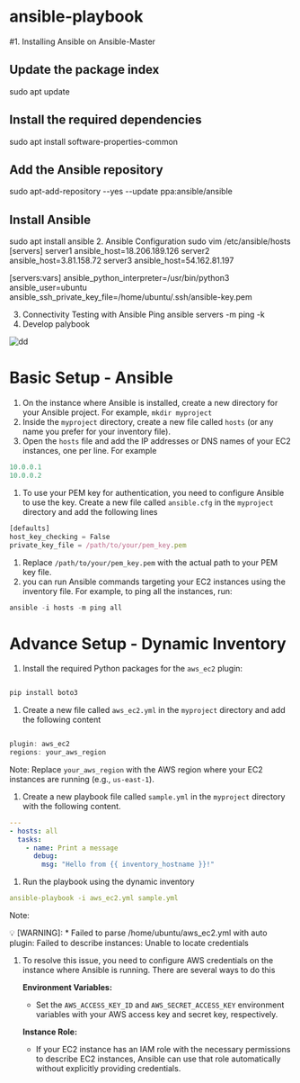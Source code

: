 # ansible-playbook
#1. Installing Ansible on Ansible-Master
  ## Update the package index
sudo apt update

## Install the required dependencies
sudo apt install software-properties-common

## Add the Ansible repository
sudo apt-add-repository --yes --update ppa:ansible/ansible

## Install Ansible
sudo apt install ansible
2. Ansible Configuration
  sudo vim /etc/ansible/hosts
  [servers]
server1 ansible_host=18.206.189.126
server2 ansible_host=3.81.158.72
server3 ansible_host=54.162.81.197

[servers:vars]
ansible_python_interpreter=/usr/bin/python3
ansible_user=ubuntu
ansible_ssh_private_key_file=/home/ubuntu/.ssh/ansible-key.pem

3. Connectivity Testing with Ansible Ping
  ansible servers -m ping -k
4. Develop palybook 

![dd](https://github.com/anilyuo/ansible-playbook/assets/168365194/3dff943a-3cfc-416c-8147-19185eee975b)

# Basic Setup - Ansible

1. On the instance where Ansible is installed, create a new directory for your Ansible project. For example, `mkdir myproject`
2. Inside the `myproject` directory, create a new file called `hosts` (or any name you prefer for your inventory file).
3. Open the `hosts` file and add the IP addresses or DNS names of your EC2 instances, one per line. For example

```jsx
10.0.0.1
10.0.0.2
```

1. To use your PEM key for authentication, you need to configure Ansible to use the key. Create a new file called `ansible.cfg` in the `myproject` directory and add the following lines

```jsx
[defaults]
host_key_checking = False
private_key_file = /path/to/your/pem_key.pem
```

1. Replace `/path/to/your/pem_key.pem` with the actual path to your PEM key file.
2. you can run Ansible commands targeting your EC2 instances using the inventory file. For example, to ping all the instances, run:

```jsx
ansible -i hosts -m ping all

```

# Advance Setup - Dynamic Inventory

1. Install the required Python packages for the `aws_ec2` plugin:

```jsx

pip install boto3

```

1. Create a new file called `aws_ec2.yml` in the `myproject` directory and add the following content

```jsx

plugin: aws_ec2
regions: your_aws_region
```

Note: 
Replace `your_aws_region` with the AWS region where your EC2 instances are running (e.g., `us-east-1`).

1. Create a new playbook file called `sample.yml` in the `myproject` directory with the following content.

```yaml
---
- hosts: all
  tasks:
    - name: Print a message
      debug:
        msg: "Hello from {{ inventory_hostname }}!"
```

1. Run the playbook using the dynamic inventory

```yaml
ansible-playbook -i aws_ec2.yml sample.yml
```

Note:

<aside>
💡 [WARNING]: * Failed to parse /home/ubuntu/aws_ec2.yml with auto plugin: Failed to describe instances: Unable to locate credentials

</aside>

1. To resolve this issue, you need to configure AWS credentials on the instance where Ansible is running. There are several ways to do this
    
    **Environment Variables:**
    
    - Set the `AWS_ACCESS_KEY_ID` and `AWS_SECRET_ACCESS_KEY` environment variables with your AWS access key and secret key, respectively.
    
    **Instance Role:**
    
    - If your EC2 instance has an IAM role with the necessary permissions to describe EC2 instances, Ansible can use that role automatically without explicitly providing credentials.

